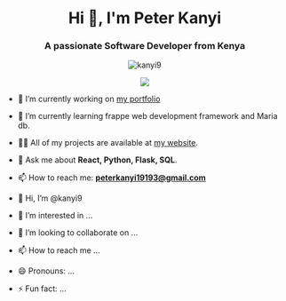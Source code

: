 <h1 align="center">Hi 👋, I'm Peter Kanyi</h1>
<h3 align="center">A passionate Software Developer from Kenya</h3>

<p align="center">
  <img src="https://komarev.com/ghpvc/?username=kanyi9&label=Profile%20views&color=0e75b6&style=flat" alt="kanyi9" />
</p>

<p align="center">
  <a href="https://github.com/ryo-ma/github-profile-trophy">
    <img src="https://github-profile-trophy.vercel.app/?username=kanyi9"  />
  </a>
</p>

- 🔭 I’m currently working on [my portfolio](https://github.com/kanyi9/web-dev-projects)
- 🌱 I’m currently learning frappe web development framework and Maria db.
- 👨‍💻 All of my projects are available at [my website](https://kanyipeter.vercel.app/).
- 💬 Ask me about **React, Python, Flask, SQL**.
- 📫 How to reach me: **peterkanyi19193@gmail.com**
    
  
- 👋 Hi, I’m @kanyi9
- 👀 I’m interested in ...

- 💞️ I’m looking to collaborate on ...
- 📫 How to reach me ...
- 😄 Pronouns: ...
- ⚡ Fun fact: ...

<!---
kanyi9/kanyi9 is a ✨ special ✨ repository because its `README.md` (this file) appears on your GitHub profile.
You can click the Preview link to take a look at your changes.
--->
